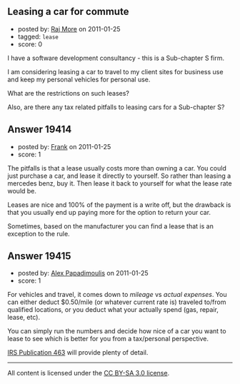 ## Leasing a car for commute

- posted by: [Raj More](https://stackexchange.com/users/-1/1270-raj-more) on 2011-01-25
- tagged: `lease`
- score: 0

I have a software development consultancy - this is a Sub-chapter S firm.

I am considering leasing a car to travel to my client sites for business use and keep my personal vehicles for personal use.

What are the restrictions on such leases?

Also, are there any tax related pitfalls to leasing cars for a Sub-chapter S?


## Answer 19414

- posted by: [Frank](https://stackexchange.com/users/-1/4858-frank) on 2011-01-25
- score: 1

The pitfalls is that a lease usually costs more than owning a car.  You could just purchase a car, and lease it directly to yourself.  So rather than leasing a mercedes benz, buy it.  Then lease it back to yourself for what the lease rate would be.

Leases are nice and 100% of the payment is a write off, but the drawback is that you usually end up paying more for the option to return your car.

Sometimes, based on the manufacturer you can find a lease that is an exception to the rule. 

 


## Answer 19415

- posted by: [Alex Papadimoulis](https://stackexchange.com/users/-1/123-alex-papadimoulis) on 2011-01-25
- score: 1

For vehicles and travel, it comes down to *mileage* vs *actual expenses*. You can either deduct $0.50/mile (or whatever current rate is) traveled to/from qualified locations, or you deduct what your actually spend (gas, repair, lease, etc). 

You can simply run the numbers and decide how nice of a car you want to lease to see which is better for you from a tax/personal perspective.

[IRS Publication 463](http://www.irs.gov/publications/p463/index.html) will provide plenty of detail. 



---

All content is licensed under the [CC BY-SA 3.0 license](https://creativecommons.org/licenses/by-sa/3.0/).
